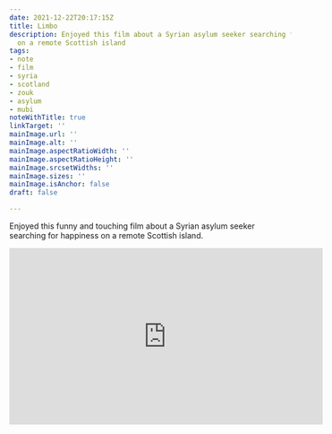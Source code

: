 ```yaml
---
date: 2021-12-22T20:17:15Z
title: Limbo
description: Enjoyed this film about a Syrian asylum seeker searching for happiness
  on a remote Scottish island
tags:
- note
- film
- syria
- scotland
- zouk
- asylum
- mubi
noteWithTitle: true
linkTarget: ''
mainImage.url: ''
mainImage.alt: ''
mainImage.aspectRatioWidth: ''
mainImage.aspectRatioHeight: ''
mainImage.srcsetWidths: ''
mainImage.sizes: ''
mainImage.isAnchor: false
draft: false

---
```

Enjoyed this funny and touching film about a Syrian asylum seeker searching for happiness on a remote Scottish island.

<div class="aspect-ratio-wide">
  <iframe title="Official Trailer for movie “Limbo”" loading="lazy" width="560" height="315" src="https://www.youtube.com/embed/3O--8AuuhgA" frameborder="0" allow="accelerometer; autoplay; encrypted-media; gyroscope; picture-in-picture" allowfullscreen></iframe>
</div>
